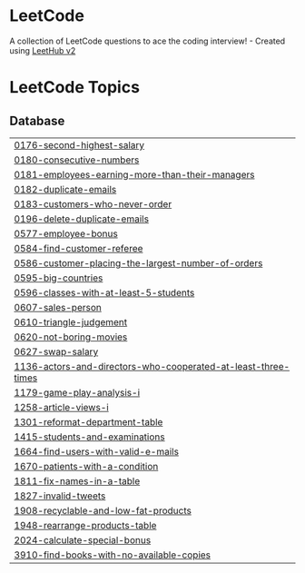 # LeetCode
A collection of LeetCode questions to ace the coding interview! - Created using [LeetHub v2](https://github.com/arunbhardwaj/LeetHub-2.0)

<!---LeetCode Topics Start-->
# LeetCode Topics
## Database
|  |
| ------- |
| [0176-second-highest-salary](https://github.com/ErenzaL/LeetCode/tree/master/0176-second-highest-salary) |
| [0180-consecutive-numbers](https://github.com/ErenzaL/LeetCode/tree/master/0180-consecutive-numbers) |
| [0181-employees-earning-more-than-their-managers](https://github.com/ErenzaL/LeetCode/tree/master/0181-employees-earning-more-than-their-managers) |
| [0182-duplicate-emails](https://github.com/ErenzaL/LeetCode/tree/master/0182-duplicate-emails) |
| [0183-customers-who-never-order](https://github.com/ErenzaL/LeetCode/tree/master/0183-customers-who-never-order) |
| [0196-delete-duplicate-emails](https://github.com/ErenzaL/LeetCode/tree/master/0196-delete-duplicate-emails) |
| [0577-employee-bonus](https://github.com/ErenzaL/LeetCode/tree/master/0577-employee-bonus) |
| [0584-find-customer-referee](https://github.com/ErenzaL/LeetCode/tree/master/0584-find-customer-referee) |
| [0586-customer-placing-the-largest-number-of-orders](https://github.com/ErenzaL/LeetCode/tree/master/0586-customer-placing-the-largest-number-of-orders) |
| [0595-big-countries](https://github.com/ErenzaL/LeetCode/tree/master/0595-big-countries) |
| [0596-classes-with-at-least-5-students](https://github.com/ErenzaL/LeetCode/tree/master/0596-classes-with-at-least-5-students) |
| [0607-sales-person](https://github.com/ErenzaL/LeetCode/tree/master/0607-sales-person) |
| [0610-triangle-judgement](https://github.com/ErenzaL/LeetCode/tree/master/0610-triangle-judgement) |
| [0620-not-boring-movies](https://github.com/ErenzaL/LeetCode/tree/master/0620-not-boring-movies) |
| [0627-swap-salary](https://github.com/ErenzaL/LeetCode/tree/master/0627-swap-salary) |
| [1136-actors-and-directors-who-cooperated-at-least-three-times](https://github.com/ErenzaL/LeetCode/tree/master/1136-actors-and-directors-who-cooperated-at-least-three-times) |
| [1179-game-play-analysis-i](https://github.com/ErenzaL/LeetCode/tree/master/1179-game-play-analysis-i) |
| [1258-article-views-i](https://github.com/ErenzaL/LeetCode/tree/master/1258-article-views-i) |
| [1301-reformat-department-table](https://github.com/ErenzaL/LeetCode/tree/master/1301-reformat-department-table) |
| [1415-students-and-examinations](https://github.com/ErenzaL/LeetCode/tree/master/1415-students-and-examinations) |
| [1664-find-users-with-valid-e-mails](https://github.com/ErenzaL/LeetCode/tree/master/1664-find-users-with-valid-e-mails) |
| [1670-patients-with-a-condition](https://github.com/ErenzaL/LeetCode/tree/master/1670-patients-with-a-condition) |
| [1811-fix-names-in-a-table](https://github.com/ErenzaL/LeetCode/tree/master/1811-fix-names-in-a-table) |
| [1827-invalid-tweets](https://github.com/ErenzaL/LeetCode/tree/master/1827-invalid-tweets) |
| [1908-recyclable-and-low-fat-products](https://github.com/ErenzaL/LeetCode/tree/master/1908-recyclable-and-low-fat-products) |
| [1948-rearrange-products-table](https://github.com/ErenzaL/LeetCode/tree/master/1948-rearrange-products-table) |
| [2024-calculate-special-bonus](https://github.com/ErenzaL/LeetCode/tree/master/2024-calculate-special-bonus) |
| [3910-find-books-with-no-available-copies](https://github.com/ErenzaL/LeetCode/tree/master/3910-find-books-with-no-available-copies) |
<!---LeetCode Topics End-->